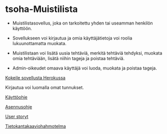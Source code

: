 # tsoha-Muistilista

* Muistilistasovellus, joka on tarkoitettu yhden tai useamman henkilön käyttöön. 

* Sovellukseen voi kirjautua ja omia käyttäjätietoja voi roolia lukuunottamatta muokata. 

* Muistilistaan voi lisätä uusia tehtäviä, merkitä tehtäviä tehdyksi, muokata omia tehtäviään, lisätä niihin tageja ja poistaa tehtäviä. 

* Admin-oikeudet omaava käyttäjä voi luoda, muokata ja poistaa tageja. 


[Kokeile sovellusta Herokussa](https://tsoha-todolist-python.herokuapp.com/)

Kirjautua voi luomalla omat tunnukset.

[Käyttöohje](https://github.com/strajama/tsoha-todolist/blob/master/documentation/k%C3%A4ytt%C3%B6ohje.md)

[Asennusohje](https://github.com/strajama/tsoha-todolist/blob/master/documentation/asennusohje.md)

[User storyt](https://github.com/strajama/tsoha-todolist/blob/master/documentation/user%20stories.md)

[Tietokantakaaviohahmotelma](https://github.com/strajama/tsoha-todolist/blob/master/documentation/tietokantakaaviohahmotelma.jpg) 
